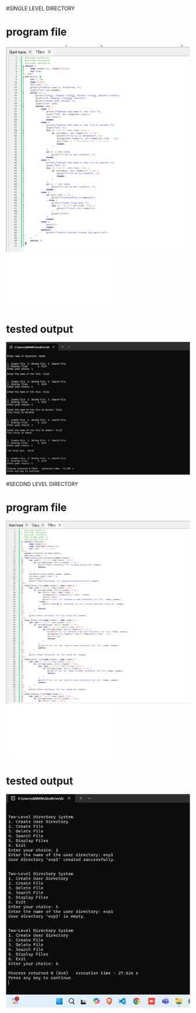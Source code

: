 #SINGLE LEVEL DIRECTORY

# program file
![program file](SingleLevelDirectory_code.jpeg)
![program file](SingleLevelDirectory.c)

# tested output
![tested output](SingleLevelDirectory_EO.jpeg)

#SECOND LEVEL DIRECTORY

# program file
![program file](SecondLevelDirectory_code.jpeg)
![program file](SecondLevelDirectory.c)

# tested output
![tested output](SecondLevelDirectory_EO.jpeg)
